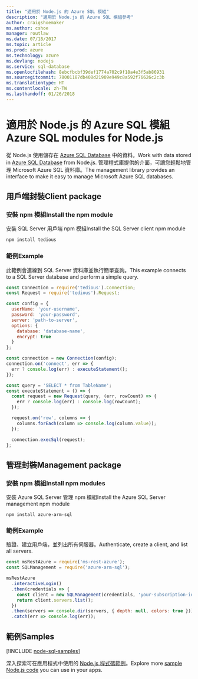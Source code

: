 ```yaml
---
title: "適用於 Node.js 的 Azure SQL 模組"
description: "適用於 Node.js 的 Azure SQL 模組參考"
author: craigshoemaker
ms.author: cshoe
manager: routlaw
ms.date: 07/18/2017
ms.topic: article
ms.prod: azure
ms.technology: azure
ms.devlang: nodejs
ms.service: sql-database
ms.openlocfilehash: 8ebcfbcbf39def1774a702c9f18a4e3f5ab86931
ms.sourcegitcommit: 78001187db408d21909e949c8a592f76626c2c3b
ms.translationtype: HT
ms.contentlocale: zh-TW
ms.lasthandoff: 01/26/2018
---
```

# <a name="azure-sql-modules-for-nodejs"></a><span data-ttu-id="5d704-103">適用於 Node.js 的 Azure SQL 模組</span><span class="sxs-lookup"><span data-stu-id="5d704-103">Azure SQL modules for Node.js</span></span>

<span data-ttu-id="5d704-104">從 Node.js 使用儲存在 [Azure SQL Database](https://docs.microsoft.com/azure/sql-database/sql-database-technical-overview) 中的資料。</span><span class="sxs-lookup"><span data-stu-id="5d704-104">Work with data stored in [Azure SQL Database](https://docs.microsoft.com/azure/sql-database/sql-database-technical-overview) from Node.js.</span></span>
<span data-ttu-id="5d704-105">管理程式庫提供的介面，可讓您輕鬆地管理 Microsoft Azure SQL 資料庫。</span><span class="sxs-lookup"><span data-stu-id="5d704-105">The management library provides an interface to make it easy to manage Microsoft Azure SQL databases.</span></span>

## <a name="client-package"></a><span data-ttu-id="5d704-106">用戶端封裝</span><span class="sxs-lookup"><span data-stu-id="5d704-106">Client package</span></span>

### <a name="install-the-npm-module"></a><span data-ttu-id="5d704-107">安裝 npm 模組</span><span class="sxs-lookup"><span data-stu-id="5d704-107">Install the npm module</span></span>

<span data-ttu-id="5d704-108">安裝 SQL Server 用戶端 npm 模組</span><span class="sxs-lookup"><span data-stu-id="5d704-108">Install the SQL Server client npm module</span></span>

```bash
npm install tedious
```

### <a name="example"></a><span data-ttu-id="5d704-109">範例</span><span class="sxs-lookup"><span data-stu-id="5d704-109">Example</span></span>

<span data-ttu-id="5d704-110">此範例會連線到 SQL Server 資料庫並執行簡單查詢。</span><span class="sxs-lookup"><span data-stu-id="5d704-110">This example connects to a SQL Server database and perform a simple query.</span></span>

```javascript
const Connection = require('tedious').Connection;
const Request = require('tedious').Request;

const config = {
  userName: 'your-username',
  password: 'your-password',
  server: 'path-to-server',
  options: {
    database: 'database-name',
    encrypt: true
  }
};

const connection = new Connection(config);
connection.on('connect', err => {
  err ? console.log(err) : executeStatement();
});

const query = 'SELECT * from TableName';
const executeStatement = () => {
  const request = new Request(query, (err, rowCount) => {
    err ? console.log(err) : console.log(rowCount);
  });

  request.on('row', columns => {
    columns.forEach(column => console.log(column.value));
  });

  connection.execSql(request);
};
```

## <a name="management-package"></a><span data-ttu-id="5d704-111">管理封裝</span><span class="sxs-lookup"><span data-stu-id="5d704-111">Management package</span></span>

### <a name="install-npm-modules"></a><span data-ttu-id="5d704-112">安裝 npm 模組</span><span class="sxs-lookup"><span data-stu-id="5d704-112">Install npm modules</span></span>

<span data-ttu-id="5d704-113">安裝 Azure SQL Server 管理 npm 模組</span><span class="sxs-lookup"><span data-stu-id="5d704-113">Install the Azure SQL Server management npm module</span></span>

```
npm install azure-arm-sql
```   

### <a name="example"></a><span data-ttu-id="5d704-114">範例</span><span class="sxs-lookup"><span data-stu-id="5d704-114">Example</span></span>

<span data-ttu-id="5d704-115">驗證、建立用戶端，並列出所有伺服器。</span><span class="sxs-lookup"><span data-stu-id="5d704-115">Authenticate, create a client, and list all servers.</span></span>

```javascript
const msRestAzure = require('ms-rest-azure');
const SQLManagement = require('azure-arm-sql');

msRestAzure
  .interactiveLogin()
  .then(credentials => {
    const client = new SQLManagement(credentials, 'your-subscription-id');
    return client.servers.list();
  })
  .then(servers => console.dir(servers, { depth: null, colors: true }))
  .catch(err => console.log(err));
```

## <a name="samples"></a><span data-ttu-id="5d704-116">範例</span><span class="sxs-lookup"><span data-stu-id="5d704-116">Samples</span></span>

[!INCLUDE [node-sql-samples](../docs-ref-conceptual/includes/sql-samples.md)]

<span data-ttu-id="5d704-117">深入探索可在應用程式中使用的 [Node.js 程式碼範例](https://azure.microsoft.com/resources/samples/?platform=nodejs)。</span><span class="sxs-lookup"><span data-stu-id="5d704-117">Explore more [sample Node.js code](https://azure.microsoft.com/resources/samples/?platform=nodejs) you can use in your apps.</span></span>
